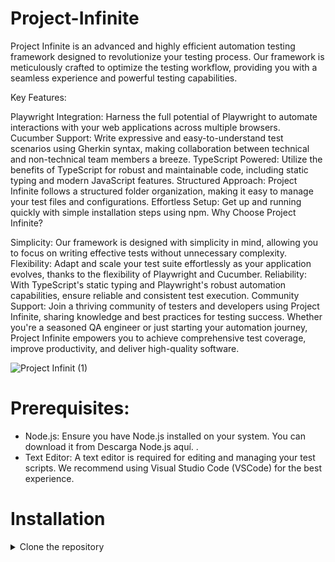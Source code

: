 # Project-Infinite

Project Infinite is an advanced and highly efficient automation testing framework designed to revolutionize your testing process. Our framework is meticulously crafted to optimize the testing workflow, providing you with a seamless experience and powerful testing capabilities.

Key Features:

Playwright Integration: Harness the full potential of Playwright to automate interactions with your web applications across multiple browsers.
Cucumber Support: Write expressive and easy-to-understand test scenarios using Gherkin syntax, making collaboration between technical and non-technical team members a breeze.
TypeScript Powered: Utilize the benefits of TypeScript for robust and maintainable code, including static typing and modern JavaScript features.
Structured Approach: Project Infinite follows a structured folder organization, making it easy to manage your test files and configurations.
Effortless Setup: Get up and running quickly with simple installation steps using npm.
Why Choose Project Infinite?

Simplicity: Our framework is designed with simplicity in mind, allowing you to focus on writing effective tests without unnecessary complexity.
Flexibility: Adapt and scale your test suite effortlessly as your application evolves, thanks to the flexibility of Playwright and Cucumber.
Reliability: With TypeScript's static typing and Playwright's robust automation capabilities, ensure reliable and consistent test execution.
Community Support: Join a thriving community of testers and developers using Project Infinite, sharing knowledge and best practices for testing success.
Whether you're a seasoned QA engineer or just starting your automation journey, Project Infinite empowers you to achieve comprehensive test coverage, improve productivity, and deliver high-quality software.

![Project Infinit (1)](https://github.com/armadaautomationteam/Project-Infinite/assets/149462281/cf0ffd43-6154-4071-afe2-3147e7421859)

# Prerequisites:

- Node.js: Ensure you have Node.js installed on your system. You can download it from Descarga Node.js aquí. .
- Text Editor: A text editor is required for editing and managing your test scripts. We recommend using Visual Studio Code (VSCode) for the best experience.

# Installation

<details>
<summary>Clone the repository</summary>

```bash
git clone https://github.com/tu-usuario/project-infinite.git
</details>



 Navigate to the project folder:
cd project-infinite

# Install dependencies:
npm install

# Running Tests
# To execute the tests, use the following command:

npm run test
